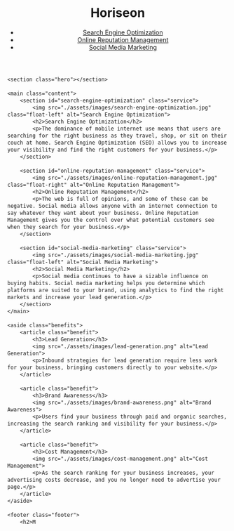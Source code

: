 <!DOCTYPE html>
<html lang="en-us">
<head>
    <meta charset="UTF-8">
    <meta name="viewport" content="width=device-width, initial-scale=1.0">
    <title>Horiseon | Digital Marketing Services</title>
    <link rel="stylesheet" href="./assets/css/style.css">
</head>
<body>
    <header class="header">
        <h1>Hori<span class="seo">seo</span>n</h1>
        <nav>
            <ul>
                <li><a href="#search-engine-optimization">Search Engine Optimization</a></li>
                <li><a href="#online-reputation-management">Online Reputation Management</a></li>
                <li><a href="#social-media-marketing">Social Media Marketing</a></li>
            </ul>
        </nav>
    </header>

    <section class="hero"></section>

    <main class="content">
        <section id="search-engine-optimization" class="service">
            <img src="./assets/images/search-engine-optimization.jpg" class="float-left" alt="Search Engine Optimization">
            <h2>Search Engine Optimization</h2>
            <p>The dominance of mobile internet use means that users are searching for the right business as they travel, shop, or sit on their couch at home. Search Engine Optimization (SEO) allows you to increase your visibility and find the right customers for your business.</p>
        </section>

        <section id="online-reputation-management" class="service">
            <img src="./assets/images/online-reputation-management.jpg" class="float-right" alt="Online Reputation Management">
            <h2>Online Reputation Management</h2>
            <p>The web is full of opinions, and some of these can be negative. Social media allows anyone with an internet connection to say whatever they want about your business. Online Reputation Management gives you the control over what potential customers see when they search for your business.</p>
        </section>

        <section id="social-media-marketing" class="service">
            <img src="./assets/images/social-media-marketing.jpg" class="float-left" alt="Social Media Marketing">
            <h2>Social Media Marketing</h2>
            <p>Social media continues to have a sizable influence on buying habits. Social media marketing helps you determine which platforms are suited to your brand, using analytics to find the right markets and increase your lead generation.</p>
        </section>
    </main>

    <aside class="benefits">
        <article class="benefit">
            <h3>Lead Generation</h3>
            <img src="./assets/images/lead-generation.png" alt="Lead Generation">
            <p>Inbound strategies for lead generation require less work for your business, bringing customers directly to your website.</p>
        </article>

        <article class="benefit">
            <h3>Brand Awareness</h3>
            <img src="./assets/images/brand-awareness.png" alt="Brand Awareness">
            <p>Users find your business through paid and organic searches, increasing the search ranking and visibility for your business.</p>
        </article>

        <article class="benefit">
            <h3>Cost Management</h3>
            <img src="./assets/images/cost-management.png" alt="Cost Management">
            <p>As the search ranking for your business increases, your advertising costs decrease, and you no longer need to advertise your page.</p>
        </article>
    </aside>

    <footer class="footer">
        <h2>M
